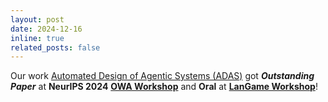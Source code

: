 ```yaml
---
layout: post
date: 2024-12-16
inline: true
related_posts: false
---
```


Our work <a href="https://www.shengranhu.com/ADAS/">Automated Design of Agentic Systems (ADAS)</a> got ***Outstanding Paper*** at **NeurIPS 2024** <a href="https://neurips.cc/virtual/2024/100791">**OWA Workshop**</a> and **Oral** at <a href="https://neurips.cc/virtual/2024/106575">**LanGame Workshop**</a>!